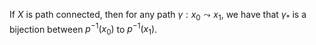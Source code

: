 If $X$ is path connected, then for any path $\gamma:x_{0}\leadsto x_{1}$, we have that $\gamma_{*}$ is a bijection between $p ^{-1}(x_{0})$ to $p ^{-1}(x_{1})$.